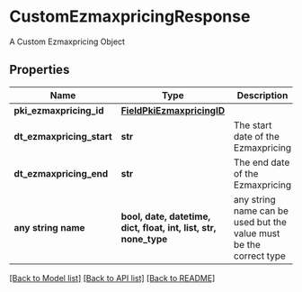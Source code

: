 # CustomEzmaxpricingResponse

A Custom Ezmaxpricing Object

## Properties
Name | Type | Description | Notes
------------ | ------------- | ------------- | -------------
**pki_ezmaxpricing_id** | [**FieldPkiEzmaxpricingID**](FieldPkiEzmaxpricingID.md) |  | 
**dt_ezmaxpricing_start** | **str** | The start date of the Ezmaxpricing | 
**dt_ezmaxpricing_end** | **str** | The end date of the Ezmaxpricing | [optional] 
**any string name** | **bool, date, datetime, dict, float, int, list, str, none_type** | any string name can be used but the value must be the correct type | [optional]

[[Back to Model list]](../README.md#documentation-for-models) [[Back to API list]](../README.md#documentation-for-api-endpoints) [[Back to README]](../README.md)


